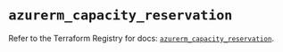 # `azurerm_capacity_reservation`

Refer to the Terraform Registry for docs: [`azurerm_capacity_reservation`](https://registry.terraform.io/providers/hashicorp/azurerm/4.22.0/docs/resources/capacity_reservation).
